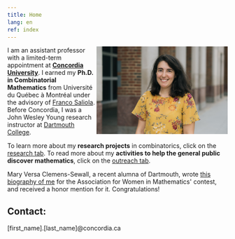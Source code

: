 ```yaml
---
title: Home
lang: en
ref: index
---
```


<!-- <img style="float: right;" src="photo_Nadia.jpg" title="While presenting the topology hidden in the Cloud Gate to middle school students, in Chicago."> -->

 <img style="float: right;" src="photo_Nadia_2021_medium.png" width="300">

I am an assistant professor with a limited-term appointment at [**Concordia University**](https://www.concordia.ca/artsci/math-stats.html). I earned my **Ph.D. in Combinatorial Mathematics** from Université du Québec à Montréal under the advisory of [Franco Saliola](https://saliola.github.io/). Before Concordia, I was a John Wesley Young research instructor at [Dartmouth College](https://math.dartmouth.edu).

To learn more about my  **research projects** in combinatorics, click on the [research tab](research). To read more about my **activities to help the general public discover mathematics**, click on the [outreach tab](outreach).

Mary Versa Clemens-Sewall, a recent alumna of Dartmouth, wrote [this biography of me](https://math.dartmouth.edu/~awmcontest/2020winners/Mary_Versa_Clemens-Sewall.pdf) for the Association for Women in Mathematics' contest, and received a honor mention for it. Congratulations!

## Contact:

[first_name].[last_name]@concordia.ca

